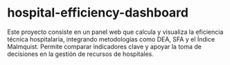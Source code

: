 # hospital-efficiency-dashboard
Este proyecto consiste en un panel web que calcula y visualiza la eficiencia técnica hospitalaria, integrando metodologías como DEA, SFA y el Índice Malmquist. Permite comparar indicadores clave y apoyar la toma de decisiones en la gestión de recursos de hospitales.
